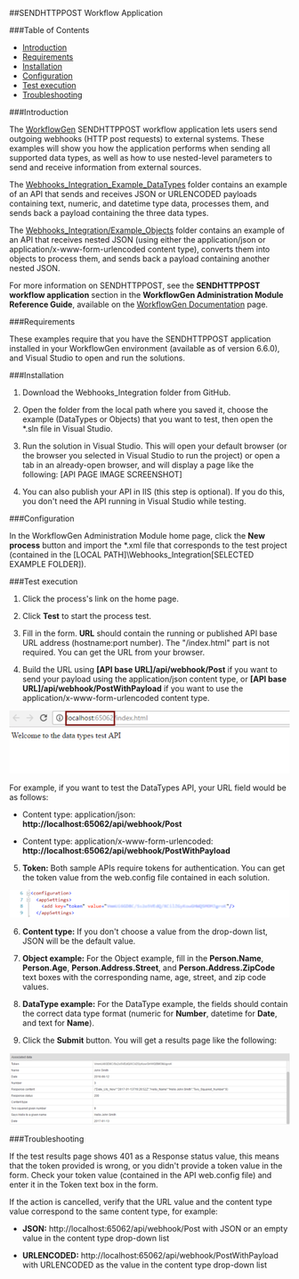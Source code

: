##SENDHTTPPOST Workflow Application

###Table of Contents

- [Introduction](#introduction)
- [Requirements](#requirements)
- [Installation](#installation)
- [Configuration](#configuration)
- [Test execution](#test-execution)
- [Troubleshooting](#troubleshooting)

<a id="introduction"></a>
###Introduction

The [WorkflowGen](https://www.workflowgen.com/) SENDHTTPPOST workflow application lets users send outgoing webhooks (HTTP post requests) to external systems. These examples will show you how the application performs when sending all supported data types, as well as how to use nested-level parameters to send and receive information from external sources.

The [Webhooks_Integration_Example_DataTypes](src/Webhooks_Integration_Example_DataTypes/) folder contains an example of an API that sends and receives JSON or URLENCODED payloads containing text, numeric, and datetime type data, processes them, and sends back a payload containing the three data types.

The [Webhooks_Integration/Example_Objects](src/Webhooks_Integration_Example_Objects/) folder contains an example of an API that receives nested JSON (using either the application/json or application/x-www-form-urlencoded content type), converts them into objects to process them, and sends back a payload containing another nested JSON.

For more information on SENDHTTPPOST, see the **SENDHTTPPOST workflow application** section in the **WorkflowGen Administration Module Reference Guide**, available on the [WorkflowGen Documentation](https://www.workflowgen.com/resources/documentation/) page.

<a id="requirements"></a>
###Requirements

These examples require that you have the SENDHTTPPOST application installed in your WorkflowGen environment (available as of version 6.6.0), and Visual Studio to open and run the solutions.

<a id="installation"></a>
###Installation

1. Download the Webhooks_Integration folder from GitHub.

2. Open the folder from the local path where you saved it, choose the example (DataTypes or Objects) that you want to test, then open the *.sln file in Visual Studio.

3. Run the solution in Visual Studio. This will open your default browser (or the browser you selected in Visual Studio to run the project) or open a tab in an already-open browser, and will display a page like the following:
[API PAGE IMAGE SCREENSHOT]

4. You can also publish your API in IIS (this step is optional). If you do this, you don't need the API running in Visual Studio while testing.

<a id="configuration">
###Configuration

In the WorkflowGen Administration Module home page, click the **New process** button and import the *.xml file that corresponds to the test project (contained in the [LOCAL PATH]\Webhooks_Integration\[SELECTED EXAMPLE FOLDER]).

<a id="test-execution"></a>
###Test execution

1. Click the process's link on the home page.

2. Click **Test** to start the process test.

3. Fill in the form. **URL** should contain the running or published API base URL address (hostname:port number). The "/index.html" part is not required. You can get the URL from your browser.

4. Build the URL using **[API base URL]/api/webhook/Post** if you want to send your payload using the application/json content type, or **[API base URL]/api/webhook/PostWithPayload** if you want to use the application/x-www-form-urlencoded content type.

 ![Browser URL](assets/browser_url_720.png)

 For example, if you want to test the DataTypes API, your URL field would be as follows: 

 - Content type: application/json: **http:<span></span>//localhost:65062/api/webhook/Post**

 - Content type: application/x-www-form-urlencoded: **http:<span></span>//localhost:65062/api/webhook/PostWithPayload**

5. **Token:** Both sample APIs require tokens for authentication. You can get the token value from the web.config file contained in each solution.

 ![Token value in web.config](assets/token_value_in_web_config_720.png)

6. **Content type:** If you don't choose a value from the drop-down list, JSON will be the default value.

7. **Object example:** For the Object example, fill in the **Person.Name**, **Person.Age**, **Person.Address.Street**, and **Person.Address.ZipCode** text boxes with the corresponding name, age, street, and zip code values.

8. **DataType example:** For the DataType example, the fields should contain the correct data type format (numeric for **Number**, datetime for **Date**, and text for **Name**).

9. Click the **Submit** button. You will get a results page like the following:

 ![Results page](assets/result_page_screenshot_720.png)

<a name="troubleshooting"></a>
###Troubleshooting

If the test results page shows 401 as a Response status value, this means that the token provided is wrong, or you didn't provide a token value in the form. Check your token value (contained in the API web.config file) and enter it in the Token text box in the form.

If the action is cancelled, verify that the URL value and the content type value correspond to the same content type, for example:

- **JSON:** http<span></span>://localhost:65062/api/webhook/Post with JSON or an empty value in the content type drop-down list

- **URLENCODED:** http:<span></span>//localhost:65062/api/webhook/PostWithPayload with URLENCODED as the value in the content type drop-down list 




